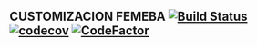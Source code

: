 CUSTOMIZACION FEMEBA [![Build Status](https://travis-ci.org/ntsystemwork/cl-femeba.svg?branch=11.0)](https://travis-ci.org/ntsystemwork/cl-femeba) [![codecov](https://codecov.io/gh/ntsystemwork/cl-femeba/branch/11.0/graph/badge.svg)](https://codecov.io/gh/ntsystemwork/cl-femeba) [![CodeFactor](https://www.codefactor.io/repository/github/ntsystemwork/cl-femeba/badge)](https://www.codefactor.io/repository/github/ntsystemwork/cl-femeba)
-----------------------------------------------------------------------------------------------------------------------------------------------------------------------------------------------------------------------------------------------------------------------------------------------------------------------------------------------------------------------------------------------------------------------------------------------------------
